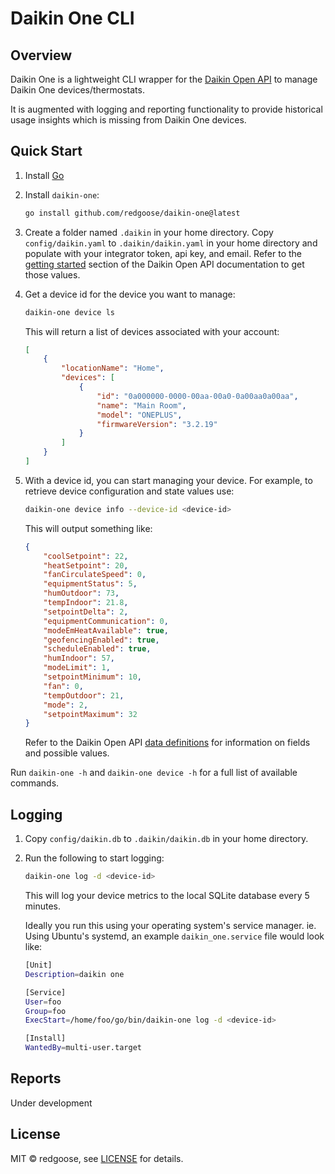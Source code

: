 # Daikin One CLI

## Overview

Daikin One is a lightweight CLI wrapper for the [Daikin Open API](https://www.daikinone.com/openapi/index.html) to manage Daikin One devices/thermostats.

It is augmented with logging and reporting functionality to provide historical usage insights which is missing from Daikin One devices.

## Quick Start

1. Install [Go](https://golang.org/doc/install)
2. Install `daikin-one`:

	```sh
	go install github.com/redgoose/daikin-one@latest
	```

3. Create a folder named `.daikin` in your home directory. Copy `config/daikin.yaml` to `.daikin/daikin.yaml` in your home directory and populate with your integrator token, api key, and email. Refer to the [getting started](https://www.daikinone.com/openapi/documentation/index.html#gettingstarted) section of the Daikin Open API documentation to get those values.


4. Get a device id for the device you want to manage:

	```sh
	daikin-one device ls
	```

	This will return a list of devices associated with your account:

	```json
	[
		{
			"locationName": "Home",
			"devices": [
				{
					"id": "0a000000-0000-00aa-00a0-0a00aa0a00aa",
					"name": "Main Room",
					"model": "ONEPLUS",
					"firmwareVersion": "3.2.19"
				}
			]
		}
	]
	```



5. With a device id, you can start managing your device. For example, to retrieve device configuration and state values use:

	```sh
	daikin-one device info --device-id <device-id>
	```

	This will output something like:

	```json
	{
		"coolSetpoint": 22,
		"heatSetpoint": 20,
		"fanCirculateSpeed": 0,
		"equipmentStatus": 5,
		"humOutdoor": 73,
		"tempIndoor": 21.8,
		"setpointDelta": 2,
		"equipmentCommunication": 0,
		"modeEmHeatAvailable": true,
		"geofencingEnabled": true,
		"scheduleEnabled": true,
		"humIndoor": 57,
		"modeLimit": 1,
		"setpointMinimum": 10,
		"fan": 0,
		"tempOutdoor": 21,
		"mode": 2,
		"setpointMaximum": 32
	}
	```

	Refer to the Daikin Open API [data definitions](https://www.daikinone.com/openapi/documentation/index.html#datadefinitions) for information on fields and possible values.

Run `daikin-one -h` and `daikin-one device -h` for a full list of available commands.

## Logging

1. Copy `config/daikin.db` to `.daikin/daikin.db` in your home directory.
2. Run the following to start logging:
	```sh
	daikin-one log -d <device-id>
	```

	This will log your device metrics to the local SQLite database every 5 minutes.

	Ideally you run this using your operating system's service manager. ie. Using Ubuntu's systemd, an example `daikin_one.service` file would look like:

	```sh
	[Unit]
	Description=daikin one

	[Service]
	User=foo
	Group=foo
	ExecStart=/home/foo/go/bin/daikin-one log -d <device-id>

	[Install]
	WantedBy=multi-user.target
	```

## Reports

Under development

## License

MIT © redgoose, see [LICENSE](https://github.com/redgoose/daikin-one/blob/master/LICENSE) for details.
